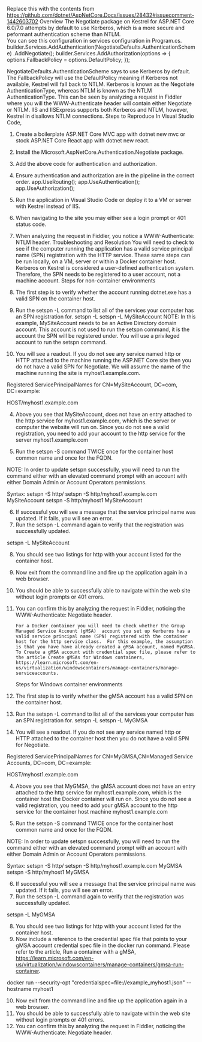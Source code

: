 Replace this with the contents from https://github.com/dotnet/AspNetCore.Docs/issues/28432#issuecomment-1442603702
Overview
The Negotiate package on Kestrel for ASP.NET Core 6.0/7.0 attempts by default to use Kerberos, which is a more secure and peformant authentication scheme than NTLM.  
You can see this configuration in services configuration in Program.cs.
builder.Services.AddAuthentication(NegotiateDefaults.AuthenticationScheme)
   .AddNegotiate();
builder.Services.AddAuthorization(options =>
{
    options.FallbackPolicy = options.DefaultPolicy;
});


NegotiateDefaults.AuthenticationScheme says to use Kerberos by default.  The FallbackPolicy will use the DefaultPolicy meaning if Kerberos not available, Kestrel will fall back to NTLM.
Kerberos is known as the Negotiate AuthenticationType, whereas NTLM is known as the NTLM AuthenticationType.  This can be seen by analyzing a request in Fiddler where you will the WWW-Authenticate header will contain either Negotiate or NTLM.
IIS and IISExpress supports both Kerberos and NTLM, however, Kestrel in disallows NTLM connections.
Steps to Reproduce
In Visual Studio Code, 
1.	Create a boilerplate ASP.NET Core MVC app with dotnet new mvc or stock ASP.NET Core React app with dotnet new react.  
2.	Install the Microsoft.AspNetCore.Authentication.Negotiate package.
3.	Add the above code for authentication and authorization.
4.	Ensure authentication and authorization are in the pipeline in the correct order.
app.UseRouting();
app.UseAuthentication();
app.UseAuthorization();

5.	Run the application in Visual Studio Code or deploy it to a VM or server with Kestrel instead of IIS.
6.	When navigating to the site you may either see a login prompt or 401 status code.
7.	When analyzing the request in Fiddler, you notice a WWW-Authenticate: NTLM header.
Troubleshooting and Resolution
You will need to check to see if the computer running the application has a valid service principal name (SPN) registration with the HTTP service.  These same steps can be run locally, on a VM, server or within a Docker container host.
Kerberos on Kestrel is considered a user-defined authentication system.  Therefore, the SPN needs to be registered to a user account, not a machine account.
Steps for non-container environments
1.	The first step is to verify whether the account running dotnet.exe has a valid SPN on the container host.
2.	Run the setspn -L command to list all of the services your computer has an SPN registration for.
setspn -L <dotnet-account>
setspn -L MySiteAccount
NOTE: In this example, MySiteAccount needs to be an Active Directory domain account.  This account is not used to run the setspn command, it is the account the SPN will be registered under.  You will use a privileged account to run the setspn command.

3.	You will see a readout.  If you do not see any service named http or HTTP attached to the machine running the ASP.NET Core site then you do not have a valid SPN for Negotiate. We will assume the name of the machine running the site is myhost1.example.com.

Registered ServicePrincipalNames for CN=MySiteAccount, DC=com, DC=example:

HOST/myhost1.example.com

4.	Above you see that MySiteAccount, does not have an entry attached to the http service for myhost1.example.com, which is the  server or computer the website will run on.  Since you do not see a valid registration, you need to add your account to the http service for the server myhost1.example.com

5.	Run the setspn -S command TWICE once for the container host common  name and once for the FQDN. 
 
NOTE: In order to update setspn successfully, you will need to run the command either with an elevated command prompt with an account with either Domain Admin or Account Operators permissions.

Syntax:
setspn -S http/<server with FQDN> <dotnet-Account>
setspn -S http/myhost1.example.com MySiteAccount
setspn -S http/myhost1 MySiteAccount

6.	If successful you will see a message that the service principal name was updated.  If it fails, you will see an error.
7.	Run the setspn -L <dotnet Account> command again to verify that the registration was successfully updated.

setspn -L MySiteAccount

8.	You should see two listings for http with your account listed for the container host.
9.	Now exit from the command line and fire up the application again in a web browser.
10.	You should be able to successfully able to navigate within the web site without login prompts or 401 errors.
11.	You can confirm this by analyzing the request in Fiddler, noticing the WWW-Authenticate: Negotiate header.

        For a Docker container you will need to check whether the Group Managed Service Account (gMSA)  account you set up Kerberos has a valid service principal name (SPN) registered with the container host for the http service class.  For this example, the assumption is that you have have already created a gMSA account, named MyGMSA.
        To Create a gMSA account with credential spec file, please refer to the article Create gMSAs for Windows containers, https://learn.microsoft.com/en-us/virtualization/windowscontainers/manage-containers/manage-serviceaccounts.
       Steps for Windows container environments
1.	The first step is to verify whether the gMSA account has a valid SPN on the container host.
2.	Run the setspn -L command to list all of the services your computer has an SPN registration for.
setspn -L <gMSA-Account>
setspn -L MyGMSA
3.	You will see a readout.  If you do not see any service named http or HTTP attached to the container host then you do not have a valid SPN for Negotiate.

Registered ServicePrincipalNames for CN=MyGMSA,CN=Managed Service Accounts, DC=com, DC=example:

HOST/myhost1.example.com

4.	Above you see that MyGMSA, the gMSA account does not have an entry attached to the http service for myhost1.example.com, which is the  container host the Docker container will run on.  Since you do not see a valid registration, you need to add your gMSA account to the http service for the container host machine myhost1.example.com

5.	Run the setspn -S command TWICE once for the container host common  name and once for the FQDN. 
 
NOTE: In order to update setspn successfully, you will need to run the command either with an elevated command prompt with an account with either Domain Admin or Account Operators permissions.

Syntax:
setspn -S http/<containerhost with FQDN> <gMSA-Account>
setspn -S http/myhost1.example.com MyGMSA
setspn -S http/myhost1 MyGMSA

6.	If successful you will see a message that the service principal name was updated.  If it fails, you will see an error.
7.	Run the setspn -L <gMSA-Account> command again to verify that the registration was successfully updated.

setspn -L MyGMSA

8.	You should see two listings for http with your account listed for the container host.
9.	Now include a reference to the credential spec file that points to your gMSA account credential spec file in the docker run command.  Please refer to the article, Run a container with a gMSA, https://learn.microsoft.com/en-us/virtualization/windowscontainers/manage-containers/gmsa-run-container.

docker run --security-opt "credentialspec=file://example_myhost1.json" --hostname myhost1

10.	Now exit from the command line and fire up the application again in a web browser.
11.	You should be able to successfully able to navigate within the web site without login prompts or 401 errors.
12.	You can confirm this by analyzing the request in Fiddler, noticing the WWW-Authenticate: Negotiate header.
